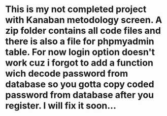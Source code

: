 # This is my not completed project with Kanaban metodology screen. A zip folder contains all code files and there is also a file for phpmyadmin table. For now login option doesn't work cuz i forgot to add a function wich decode password from database so you gotta copy coded password from database after you register. I will fix it soon...

